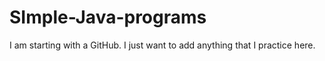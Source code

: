 # SImple-Java-programs
I am starting with a GitHub. I just want to add anything that I practice here. 
